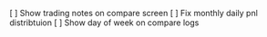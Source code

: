 [ ] Show trading notes on compare screen
[ ] Fix monthly daily pnl distribtuion
[ ] Show day of week on compare logs